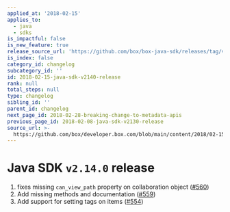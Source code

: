 ```yaml
---
applied_at: '2018-02-15'
applies_to:
  - java
  - sdks
is_impactful: false
is_new_feature: true
release_source_url: 'https://github.com/box/box-java-sdk/releases/tag/v2.14.0'
is_index: false
category_id: changelog
subcategory_id: ''
id: 2018-02-15-java-sdk-v2140-release
rank: null
total_steps: null
type: changelog
sibling_id: ''
parent_id: changelog
next_page_id: 2018-02-28-breaking-change-to-metadata-apis
previous_page_id: 2018-02-08-java-sdk-v2130-release
source_url: >-
  https://github.com/box/developer.box.com/blob/main/content/2018/02-15-java-sdk-v2140-release.md
---
```

# Java SDK `v2.14.0` release

1. fixes missing `can_view_path` property on collaboration object ([#560](https://github.com/box/box-java-sdk/pull/560))
2. Add missing methods and documentation ([#559](https://github.com/box/box-java-sdk/pull/559))
3. Add support for setting tags on items ([#554](https://github.com/box/box-java-sdk/pull/554))